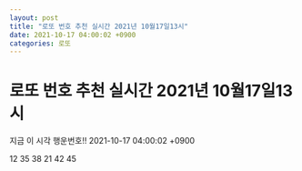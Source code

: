 ```yaml
---
layout: post
title: "로또 번호 추천 실시간 2021년 10월17일13시"
date: 2021-10-17 04:00:02 +0900
categories: 로또
---
```


# 로또 번호 추천 실시간 2021년 10월17일13시

지금 이 시각 행운번호!! 2021-10-17 04:00:02 +0900

 12  35  38  21  42  45 

